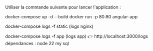 Utiliser la commande suivante pour lancer l'application :

docker-compose up -d --build
docker run -p 80:80 angular-app

docker-compose logs -f static (logs nginx)

docker-compose logs -f app (logs app)
👉 http://localhost:3000/logs
dépendances :
node 22
my sql